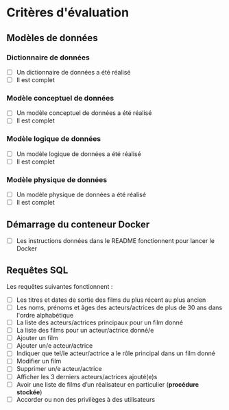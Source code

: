 # Critères d'évaluation

## Modèles de données

### Dictionnaire de données

- [ ] Un dictionnaire de données a été réalisé
- [ ] Il est complet

### Modèle conceptuel de données

- [ ] Un modèle conceptuel de données a été réalisé
- [ ] Il est complet

### Modèle logique de données

- [ ] Un modèle logique de données a été réalisé
- [ ] Il est complet

### Modèle physique de données

- [ ] Un modèle physique de données a été réalisé
- [ ] Il est complet

## Démarrage du conteneur Docker

- [ ] Les instructions données dans le README fonctionnent pour lancer le Docker

## Requêtes SQL

Les requêtes suivantes fonctionnent :

- [ ] Les titres et dates de sortie des films du plus récent au plus ancien
- [ ] Les noms, prénoms et âges des acteurs/actrices de plus de 30 ans dans l'ordre alphabétique
- [ ] La liste des acteurs/actrices principaux pour un film donné
- [ ] La liste des films pour un acteur/actrice donné/e
- [ ] Ajouter un film
- [ ] Ajouter un/e acteur/actrice
- [ ] Indiquer que tel/le acteur/actrice a le rôle principal dans un film donné
- [ ] Modifier un film
- [ ] Supprimer un/e acteur/actrice
- [ ] Afficher les 3 derniers acteurs/actrices ajouté(e)s
- [ ] Avoir une liste de films d’un réalisateur en particulier (**procédure stockée**)
- [ ] Accorder ou non des privilèges à des utilisateurs
